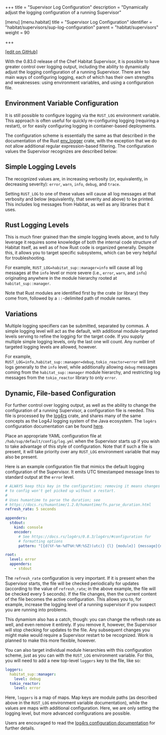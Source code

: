 +++
title = "Supervisor Log Configuration"
description = "Dynamically adjust the logging configuration of a running Supervisor"

[menu]
  [menu.habitat]
    title = "Supervisor Log Configuration"
    identifier = "habitat/supervisors/sup-log-configuration"
    parent = "habitat/supervisors"
    weight = 90

+++

[\[edit on GitHub\]](https://github.com/habitat-sh/habitat/blob/main/components/docs-chef-io/content/habitat/sup_log_configuration.md)

With the 0.83.0 release of the Chef Habitat Supervisor, it is possible to have greater control over logging output, including the ability to dynamically adjust the logging configuration of a running Supervisor. There are two main ways of configuring logging, each of which has their own strengths and weaknesses: using environment variables, and using a configuration file.

## Environment Variable Configuration

It is still possible to configure logging via the `RUST_LOG` environment variable. This approach is often useful for quickly re-configuring logging (requiring a restart), or for easily configuring logging in container-based deployments.

The configuration scheme is essentially the same as that described in the documentation of the Rust [env_logger](https://docs.rs/env_logger/0.6.1/env_logger/#enabling-logging) crate, with the exception that we do not allow additional regular expression-based filtering. The configuration values the Supervisor recognizes are described below:

## Simple Logging Levels

The recognized values are, in increasing verbosity (or, equivalently, in decreasing severity): `error`, `warn`, `info`, `debug`, and `trace`.

Setting `RUST_LOG` to one of these values will cause all log messages at that verbosity and below (equivalently, that severity and above) to be printed. This includes log messages from Habitat, as well as any libraries that it uses.

## Rust Logging Levels

This is much finer grained than the simple logging levels above, and to fully leverage it requires some knowledge of both the internal code structure of Habitat itself, as well as of how Rust code is organized generally. Despite this, it allows you to target specific subsystems, which can be very helpful for troubleshooting.

For example, `RUST_LOG=habitat_sup::manager=info` will cause all log messages at the `info` level or more severe (i.e., `error`, `warn`, and `info`) originating anywhere in the module hierarchy rooted at `habitat_sup::manager`.

Note that Rust modules are identified first by the crate (or library) they come from, followed by a `::`-delimited path of module names.

## Variations

Multiple logging specifiers can be submitted, separated by commas. A simple logging level will act as the default, with additional module-targeted levels serving to refine the logging for the target code. If you supply multiple simple logging levels, only the last one will count. Any number of targeted logging levels are allowed, however.

For example, `RUST_LOG=info,habitat_sup::manager=debug,tokio_reactor=error` will limit logs generally to the `info` level, while additionally allowing `debug` messages coming from the `habitat_sup::manager` module hierarchy, and restricting log messages from the `tokio_reactor` library to only `error`.

## Dynamic, File-based Configuration

For further control over logging output, as well as the ability to change the configuration of a running Supervisor, a configuration file is needed. This file is processed by the [log4rs](https://docs.rs/log4rs/) crate, and shares many of the same concepts as the Log4J logging system of the Java ecosystem. The `log4rs` configuration documentation can be found [here](https://docs.rs/log4rs/0.8.3/log4rs/#configuration).

Place an appropriate YAML configuration file at `/hab/sup/default/config/log.yml` when the Supervisor starts up if you wish to take advantage of this style of configuration. Note that if such a file is present, it will take priority over any `RUST_LOG` environment variable that may also be present.

Here is an example configuration file that mimics the default logging configuration of the Supervisor. It emits UTC timestamped message lines to standard output at the `error` level.

```yaml
# ALWAYS keep this key in the configuration; removing it means changes
# to config won't get picked up without a restart.
#
# Uses humantime to parse the duration; see
# https://docs.rs/humantime/1.2.0/humantime/fn.parse_duration.html
refresh_rate: 5 seconds

appenders:
  stdout:
    kind: console
    encoder:
      # See https://docs.rs/log4rs/0.8.3/log4rs/#configuration for
      # formatting options
      pattern: "[{d(%Y-%m-%dT%H:%M:%SZ)(utc)} {l} {module}] {message}{n}"

root:
  level: error
  appenders:
    - stdout
```

The `refresh_rate` configuration is very important. If it is present when the Supervisor starts, the file will be checked periodically for updates (according to the value of `refresh_rate`; in the above example, the file will be checked every 5 seconds). If the file changes, then the current content of the file becomes the active configuration. This allows you to, for example, increase the logging level of a running supervisor if you suspect you are running into problems.

This dynamism also has a catch, though: you can change the refresh rate as well, and even remove it entirely. If you remove it, however, the Supervisor will stop checking for updates to the file. Any subsequent changes you might make would require a Supervisor restart to be recognized. Work is planned to make this more flexible, however.

You can also target individual module hierarchies with this configuration scheme, just as you can with the `RUST_LOG` environment variable. For this, you will need to add a new top-level `loggers` key to the file, like so:

```yaml
loggers:
  habitat_sup::manager:
    level: debug
  tokio_reactor:
    level: error
```

Here, `loggers` is a map of maps. Map keys are module paths (as described above in the `RUST_LOG` environment variable documentation), while the values are maps with additional configuration. Here, we are only setting the logging level, but more advanced configurations are possible.

Users are encouraged to read the [log4rs configuration documentation](https://docs.rs/log4rs/0.8.3/log4rs/#configuration) for further details.
